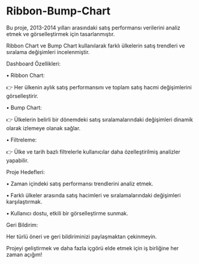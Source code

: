# Ribbon-Bump-Chart

Bu proje, 2013-2014 yılları arasındaki satış performansı verilerini analiz etmek ve görselleştirmek için tasarlanmıştır. 

Ribbon Chart ve Bump Chart kullanılarak farklı ülkelerin satış trendleri ve sıralama değişimleri incelenmiştir.

Dashboard Özellikleri:

•	Ribbon Chart:

👉 Her ülkenin aylık satış performansını ve toplam satış hacmi değişimlerini görselleştirir.

•	Bump Chart:

👉	Ülkelerin belirli bir dönemdeki satış sıralamalarındaki değişimleri dinamik olarak izlemeye olanak sağlar.

•	Filtreleme:

👉	Ülke ve tarih bazlı filtrelerle kullanıcılar daha özelleştirilmiş analizler yapabilir.


Proje Hedefleri:

•	Zaman içindeki satış performansı trendlerini analiz etmek.

•	Farklı ülkeler arasında satış hacimleri ve sıralamalarındaki değişimleri karşılaştırmak.

•	Kullanıcı dostu, etkili bir görselleştirme sunmak.

Geri Bildirim:

Her türlü öneri ve geri bildiriminizi paylaşmaktan çekinmeyin. 

Projeyi geliştirmek ve daha fazla içgörü elde etmek için iş birliğine her zaman açığım!
